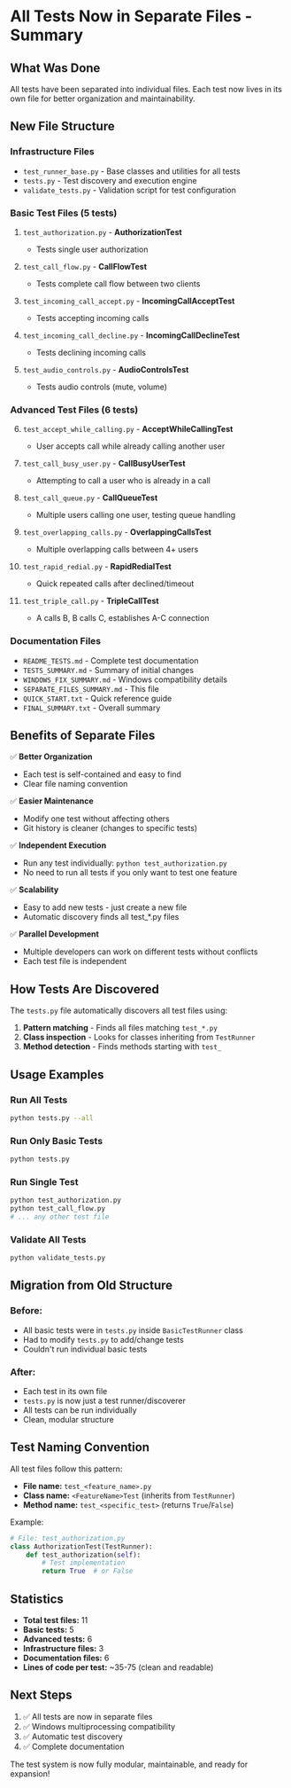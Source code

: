 # All Tests Now in Separate Files - Summary

## What Was Done

All tests have been separated into individual files. Each test now lives in its own file for better organization and maintainability.

## New File Structure

### Infrastructure Files
- `test_runner_base.py` - Base classes and utilities for all tests
- `tests.py` - Test discovery and execution engine
- `validate_tests.py` - Validation script for test configuration

### Basic Test Files (5 tests)
1. `test_authorization.py` - **AuthorizationTest**
   - Tests single user authorization
   
2. `test_call_flow.py` - **CallFlowTest**
   - Tests complete call flow between two clients
   
3. `test_incoming_call_accept.py` - **IncomingCallAcceptTest**
   - Tests accepting incoming calls
   
4. `test_incoming_call_decline.py` - **IncomingCallDeclineTest**
   - Tests declining incoming calls
   
5. `test_audio_controls.py` - **AudioControlsTest**
   - Tests audio controls (mute, volume)

### Advanced Test Files (6 tests)
6. `test_accept_while_calling.py` - **AcceptWhileCallingTest**
   - User accepts call while already calling another user
   
7. `test_call_busy_user.py` - **CallBusyUserTest**
   - Attempting to call a user who is already in a call
   
8. `test_call_queue.py` - **CallQueueTest**
   - Multiple users calling one user, testing queue handling
   
9. `test_overlapping_calls.py` - **OverlappingCallsTest**
   - Multiple overlapping calls between 4+ users
   
10. `test_rapid_redial.py` - **RapidRedialTest**
    - Quick repeated calls after declined/timeout
    
11. `test_triple_call.py` - **TripleCallTest**
    - A calls B, B calls C, establishes A-C connection

### Documentation Files
- `README_TESTS.md` - Complete test documentation
- `TESTS_SUMMARY.md` - Summary of initial changes
- `WINDOWS_FIX_SUMMARY.md` - Windows compatibility details
- `SEPARATE_FILES_SUMMARY.md` - This file
- `QUICK_START.txt` - Quick reference guide
- `FINAL_SUMMARY.txt` - Overall summary

## Benefits of Separate Files

✅ **Better Organization**
   - Each test is self-contained and easy to find
   - Clear file naming convention

✅ **Easier Maintenance**
   - Modify one test without affecting others
   - Git history is cleaner (changes to specific tests)

✅ **Independent Execution**
   - Run any test individually: `python test_authorization.py`
   - No need to run all tests if you only want to test one feature

✅ **Scalability**
   - Easy to add new tests - just create a new file
   - Automatic discovery finds all test_*.py files

✅ **Parallel Development**
   - Multiple developers can work on different tests without conflicts
   - Each test file is independent

## How Tests Are Discovered

The `tests.py` file automatically discovers all test files using:

1. **Pattern matching** - Finds all files matching `test_*.py`
2. **Class inspection** - Looks for classes inheriting from `TestRunner`
3. **Method detection** - Finds methods starting with `test_`

## Usage Examples

### Run All Tests
```bash
python tests.py --all
```

### Run Only Basic Tests
```bash
python tests.py
```

### Run Single Test
```bash
python test_authorization.py
python test_call_flow.py
# ... any other test file
```

### Validate All Tests
```bash
python validate_tests.py
```

## Migration from Old Structure

### Before:
- All basic tests were in `tests.py` inside `BasicTestRunner` class
- Had to modify `tests.py` to add/change tests
- Couldn't run individual basic tests

### After:
- Each test in its own file
- `tests.py` is now just a test runner/discoverer
- All tests can be run individually
- Clean, modular structure

## Test Naming Convention

All test files follow this pattern:
- **File name:** `test_<feature_name>.py`
- **Class name:** `<FeatureName>Test` (inherits from `TestRunner`)
- **Method name:** `test_<specific_test>` (returns `True`/`False`)

Example:
```python
# File: test_authorization.py
class AuthorizationTest(TestRunner):
    def test_authorization(self):
        # Test implementation
        return True  # or False
```

## Statistics

- **Total test files:** 11
- **Basic tests:** 5
- **Advanced tests:** 6
- **Infrastructure files:** 3
- **Documentation files:** 6
- **Lines of code per test:** ~35-75 (clean and readable)

## Next Steps

1. ✅ All tests are now in separate files
2. ✅ Windows multiprocessing compatibility
3. ✅ Automatic test discovery
4. ✅ Complete documentation

The test system is now fully modular, maintainable, and ready for expansion!


